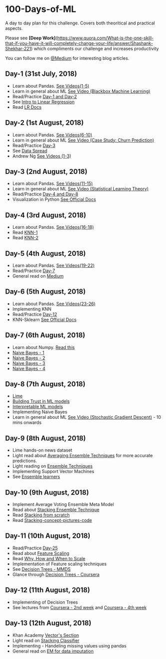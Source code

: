# 100-Days-of-ML
A day to day plan for this challenge. Covers both theoritical and practical aspects.

Please see __[Deep Work]__(https://www.quora.com/What-is-the-one-skill-that-if-you-have-it-will-completely-change-your-life/answer/Shashank-Shekhar-221) which compliments our challenge and increases productivity

You can follow me on [@Medium](https://medium.com/@prakhar.mishra) for interesting blog articles.


## Day-1  (31st July, 2018)
* Learn about Pandas. [See Videos(1-5)](https://www.dataschool.io/easier-data-analysis-with-pandas/)
* Learn in general about ML [See Video (Blackbox Machine Learning)](https://www.youtube.com/watch?v=MsD28INtSv8)
* Read/Practice [Day-1 and Day-2](https://github.com/Avik-Jain/100-Days-Of-ML-Code)
* See [Intro to Linear Regression](https://www.youtube.com/watch?v=zPG4NjIkCjc)
* Read [LR Docs](http://scikit-learn.org/stable/modules/generated/sklearn.linear_model.LinearRegression.html)

## Day-2  (1st August, 2018)
* Learn about Pandas. [See Videos(6-10)](https://www.dataschool.io/easier-data-analysis-with-pandas/)
* Learn in general about ML [See Video (Case Study: Churn Prediction)](https://www.youtube.com/watch?v=kE_t3Mm8Z50)
* Read/Practice [Day-3](https://github.com/Avik-Jain/100-Days-Of-ML-Code)
* See [Data Spread](https://www.khanacademy.org/math/probability/data-distributions-a1/summarizing-spread-distributions/v/range-variance-and-standard-deviation-as-measures-of-dispersion)
* Andrew Ng [See Videos (1-3)](https://www.youtube.com/watch?v=-la3q9d7AKQ&list=PLNeKWBMsAzboR8vvhnlanxCNr2V7ITuxy)

## Day-3 (2nd August, 2018)
* Learn about Pandas. [See Videos(11-15)](https://www.dataschool.io/easier-data-analysis-with-pandas/)
* Learn in general about ML [See Video (Statistical Learning Theory)](https://www.youtube.com/watch?v=rqJ8SrnmWu0)
* Read/Practice [Day-4 and Day-8](https://github.com/Avik-Jain/100-Days-Of-ML-Code)
* Visualization in Python [See Official Docs](https://matplotlib.org/users/pyplot_tutorial.html)

## Day-4 (3rd August, 2018)
* Learn about Pandas. [See Videos(16-18)](https://www.dataschool.io/easier-data-analysis-with-pandas/)
* Read [KNN-1](https://www.analyticsvidhya.com/blog/2018/03/introduction-k-neighbours-algorithm-clustering/)
* Read [KNN-2](https://medium.com/@adi.bronshtein/a-quick-introduction-to-k-nearest-neighbors-algorithm-62214cea29c7)

## Day-5 (4th August, 2018)
* Learn about Pandas. [See Videos(19-22)](https://www.dataschool.io/easier-data-analysis-with-pandas/)
* Read/Practice [Day-7](https://github.com/Avik-Jain/100-Days-Of-ML-Code)
* General read on [Medium](https://blog.usejournal.com/cracking-eaadhar-password-in-3-seconds-with-maths-9533c8e8f9c2)

## Day-6 (5th August, 2018)
* Learn about Pandas. [See Videos(23-26)](https://www.dataschool.io/easier-data-analysis-with-pandas/)
* Implementing KNN
* Read/Practice [Day-12](https://github.com/Avik-Jain/100-Days-Of-ML-Code)
* KNN-Sklearn [See Official Docs](http://scikit-learn.org/stable/modules/generated/sklearn.neighbors.KNeighborsClassifier.html)

## Day-7 (6th August, 2018)
* Learn about Numpy. [Read this](https://www.dataquest.io/blog/numpy-tutorial-python/)
* [Naive Bayes - 1](https://www.analyticsvidhya.com/blog/2017/09/naive-bayes-explained/)
* [Naive Bayes - 2](https://medium.com/machine-learning-101/chapter-1-supervised-learning-and-naive-bayes-classification-part-1-theory-8b9e361897d5)
* [Naive Bayes - 3](https://machinelearningmastery.com/naive-bayes-for-machine-learning/)
* [Naive Bayes - 4](https://www.youtube.com/watch?v=6xBU74VWEuE)

## Day-8 (7th August, 2018)
* [Lime](https://github.com/marcotcr/lime)
* [Building Trust in ML models](https://www.analyticsvidhya.com/blog/2017/06/building-trust-in-machine-learning-models/)
* [Interpretable ML models](https://www.oreilly.com/learning/introduction-to-local-interpretable-model-agnostic-explanations-lime)
* Implementing Naive Bayes
* Learn in general about ML [See Video (Stochastic Gradient Descent)](https://www.youtube.com/watch?v=5TZww5bTROE) - 10 mins onwards

## Day-9 (8th August, 2018)
* Lime hands-on news dataset
* Light read about [Averaging Ensemble Techniques](http://sebastianraschka.com/Articles/2014_ensemble_classifier.html) for more accurate predictions.
* Light reading on [Ensemble Techniques](https://www.dataquest.io/blog/introduction-to-ensembles/)
* Implementing Support Vector Machines
* See [Ensemble learners](https://www.youtube.com/watch?v=Un9zObFjBH0)

## Day-10 (9th August, 2018)
* Implement Average Voting Ensemble Meta Model
* Read about [Stacking Ensemble Technique](https://www.kdnuggets.com/2017/02/stacking-models-imropved-predictions.html)
* Read [Stacking from scratch](https://machinelearningmastery.com/implementing-stacking-scratch-python/)
* Read [Stacking-concept-pictures-code](https://github.com/vecxoz/vecstack/blob/master/examples/00_stacking_concept_pictures_code.ipynb)

## Day-11 (10th August, 2018)
* Read/Practice [Day-25](https://github.com/Avik-Jain/100-Days-Of-ML-Code/blob/master/Code/Day%2025%20Decision%20Tree.md)
* Read about [Feature Scaling](http://sebastianraschka.com/Articles/2014_about_feature_scaling.html)
* Read [Why, How and When to Scale](https://medium.com/greyatom/why-how-and-when-to-scale-your-features-4b30ab09db5e)
* Implementation of Feature scaling techniques
* See [Decision Trees - MMDS](https://www.youtube.com/watch?v=NsUqRe-9tb4)
* Glance through [Decision Trees - Coursera](https://www.coursera.org/learn/ml-classification/home/week/3)

## Day-12 (11th August, 2018)
* Implementing of Decision Trees
* See lectures from [Coursera - 2nd week](https://www.coursera.org/learn/ml-classification/home/week/2) and [Coursera - 4th week](https://www.coursera.org/learn/ml-classification/home/week/4)

## Day-13 (12th August, 2018)
* Khan Academy [Vector's Section](https://www.khanacademy.org/math/linear-algebra/vectors-and-spaces/vectors/v/vector-introduction-linear-algebra)
* Light read on [Stacking Classifier](https://rasbt.github.io/mlxtend/user_guide/classifier/StackingClassifier/)
* Implementing - Handeling missing values using pandas
* General read on [EM for data imputation](https://www.theanalysisfactor.com/em-imputation-and-missing-data-is-mean-imputation-really-so-terrible/)
